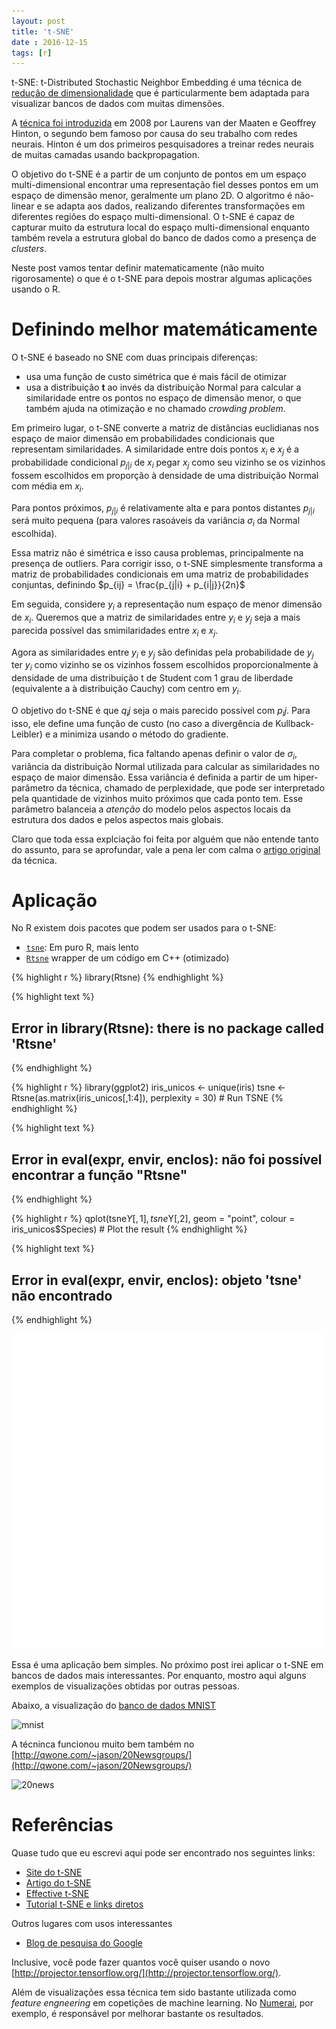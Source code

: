 ```yaml
---
layout: post
title: 't-SNE'
date : 2016-12-15
tags: [r]
--- 
```




t-SNE: t-Distributed Stochastic Neighbor Embedding é uma técnica de [redução de dimensionalidade](https://en.wikipedia.org/wiki/Dimensionality_reduction) que é 
particularmente bem adaptada para visualizar bancos de dados com muitas dimensões.

A [técnica foi introduzida](https://lvdmaaten.github.io/publications/papers/JMLR_2008.pdf) em 2008 por Laurens van der Maaten e Geoffrey Hinton,
o segundo bem famoso por causa do seu trabalho com redes neurais. Hinton é um dos 
primeiros pesquisadores a treinar redes neurais de muitas camadas usando backpropagation. 

O objetivo do t-SNE é a partir de um conjunto de pontos em um espaço multi-dimensional
encontrar uma representação fiel desses pontos em um espaço de dimensão menor, 
geralmente um plano 2D. O algoritmo é não-linear e se adapta aos dados, realizando 
diferentes transformações em diferentes regiões do espaço multi-dimensional. O 
t-SNE é capaz de capturar muito da estrutura local do espaço multi-dimensional enquanto 
também revela a estrutura global do banco de dados como a presença de *clusters*.

Neste post vamos tentar definir matematicamente (não muito rigorosamente) o que é
o t-SNE para depois mostrar algumas aplicações usando o R.

# Definindo melhor matemáticamente

O t-SNE é baseado no SNE com duas principais diferenças:

- usa uma função de custo simétrica que é mais fácil de otimizar
- usa a distribuição **t** ao invés da distribuição Normal para calcular a similaridade entre os pontos no espaço de dimensão menor, o que também ajuda na otimização e no chamado *crowding problem*.

Em primeiro lugar, o t-SNE converte a matriz de distâncias euclidianas nos espaço de 
maior dimensão em probabilidades
condicionais que representam similaridades. A similaridade entre dois pontos $x_i$ e 
$x_j$ é a probabilidade condicional $p_{j|i}$ de $x_i$ pegar $x_j$ como seu vizinho
se os vizinhos fossem escolhidos em proporção à densidade de uma distribuição Normal 
com média em $x_i$.

Para pontos próximos, $p_{j|i}$ é relativamente alta e para pontos distantes $p_{j|i}$
será muito pequena (para valores rasoáveis da variância $\sigma_i$ da Normal escolhida).

Essa matriz não é simétrica e isso causa problemas, principalmente na presença de 
outliers. Para corrigir isso, o t-SNE simplesmente transforma a matriz de probabilidades
condicionais em uma matriz de probabilidades conjuntas, definindo $p_{ij} = \frac{p_{j|i} + p_{i|j}}{2n}$

Em seguida, considere $y_i$ a representação num espaço de menor dimensão de $x_i$.
Queremos que a matriz de similaridades entre $y_i$ e $y_j$ seja a mais parecida possível
das smimilaridades entre $x_i$ e $x_j$.

Agora as similaridades entre $y_i$ e $y_j$ são definidas pela probabilidade de $y_j$ ter $y_i$
como vizinho se os vizinhos fossem escolhidos proporcionalmente à densidade de uma distribuição
t de Student com 1 grau de liberdade (equivalente a à distribuição Cauchy) com centro em $y_i$.

O objetivo do t-SNE é que $q_ij$ seja o mais parecido possível com $p_ij$. Para 
isso, ele define uma função de custo (no caso a divergência de Kullback-Leibler)
e a minimiza usando o método do gradiente.

Para completar o problema, fica faltando apenas definir o valor de $\sigma_i$, variância
da distribuição Normal utilizada para calcular as similaridades no espaço de maior
dimensão. Essa variância é definida a partir de um hiper-parâmetro da técnica, chamado de 
perplexidade, que pode ser interpretado pela quantidade de vizinhos muito próximos que 
cada ponto tem. Esse parâmetro balanceia a *atenção* do modelo pelos aspectos locais da
estrutura dos dados e pelos aspectos mais globais.

Claro que toda essa explciação foi feita por alguém que não entende tanto do assunto, para se
aprofundar, vale a pena ler com calma o [artigo original](https://lvdmaaten.github.io/publications/papers/JMLR_2008.pdf) da técnica.

# Aplicação

No R existem dois pacotes que podem ser usados para o t-SNE:

- [`tsne`](https://cran.r-project.org/web/packages/tsne/): Em puro R, mais lento
- [`Rtsne`](https://github.com/jkrijthe/Rtsne) wrapper de um código em C++ (otimizado)


{% highlight r %}
library(Rtsne)
{% endhighlight %}



{% highlight text %}
## Error in library(Rtsne): there is no package called 'Rtsne'
{% endhighlight %}



{% highlight r %}
library(ggplot2) 
iris_unicos <- unique(iris)
tsne <- Rtsne(as.matrix(iris_unicos[,1:4]), perplexity = 30) # Run TSNE
{% endhighlight %}



{% highlight text %}
## Error in eval(expr, envir, enclos): não foi possível encontrar a função "Rtsne"
{% endhighlight %}



{% highlight r %}
qplot(tsne$Y[,1], tsne$Y[,2], geom = "point", colour = iris_unicos$Species) # Plot the result
{% endhighlight %}



{% highlight text %}
## Error in eval(expr, envir, enclos): objeto 'tsne' não encontrado
{% endhighlight %}

![plot of chunk unnamed-chunk-1](/images/2016-12-15-tsne/unnamed-chunk-1-1.png)

Essa é uma aplicação bem simples. No próximo post irei aplicar o t-SNE em bancos
de dados mais interessantes. Por enquanto, mostro aqui alguns exemplos de visualizações
obtidas por outras pessoas.

Abaixo, a visualização do [banco de dados MNIST](http://yann.lecun.com/exdb/mnist/)

![mnist](https://lvdmaaten.github.io/tsne/examples/mnist_tsne.jpg)

A técninca funcionou muito bem também no [http://qwone.com/~jason/20Newsgroups/](http://qwone.com/~jason/20Newsgroups/)

![20news](https://lvdmaaten.github.io/tsne/examples/20news_tsne.jpg)

# Referências

Quase tudo que eu escrevi aqui pode ser encontrado nos seguintes links:

- [Site do t-SNE](https://lvdmaaten.github.io/tsne/)
- [Artigo do t-SNE](https://lvdmaaten.github.io/publications/papers/JMLR_2008.pdf)
- [Effective t-SNE](http://distill.pub/2016/misread-tsne/)
- [Tutorial t-SNE e links diretos](https://github.com/oreillymedia/t-SNE-tutorial)

Outros lugares com usos interessantes

- [Blog de pesquisa do Google](https://research.googleblog.com/2016/12/open-sourcing-embedding-projector-tool.html)

Inclusive, você pode fazer quantos você quiser usando o novo [http://projector.tensorflow.org/](http://projector.tensorflow.org/).

Além de visualizações essa técnica tem sido bastante utilizada como *feature engneering* em 
copetições de machine learning. No [Numerai](https://numer.ai/), por exemplo, é responsável 
por melhorar bastante os resultados.

